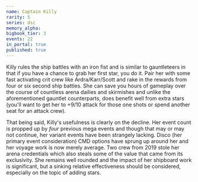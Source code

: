 ```yaml
---
name: Captain Killy
rarity: 5
series: dsc
memory_alpha:
bigbook_tier: 3
events: 22
in_portal: true
published: true
---
```


Killy rules the ship battles with an iron fist and is similar to gauntleteers in that if you have a chance to grab her first star, you do it. Pair her with some fast activating crit crew like Ardra/Karr/Scott and rake in the rewards from four or six second ship battles. She can save you hours of gameplay over the course of countless arena dailies and skirmishes and unlike the aforementioned gauntlet counterparts, does benefit well from extra stars (you'll want to get her to +9/10 attack for those one shots or spend another seat for an attack crew).

That being said, Killy's usefulness is clearly on the decline. Her event count is propped up by  _four_  previous mega events and though that may or may not continue, her variant events have been strangely lacking. Disco (her primary event consideration) CMD options have sprung up around her and her voyage work is now merely average. Two crew from 2019 stole her arena credentials which also steals some of the value that came from its exclusivity. She remains well rounded and the impact of her shipboard work is significant, but a sinking relative effectiveness should be considered, especially on the topic of adding stars. 
